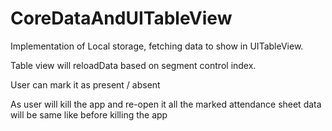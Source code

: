 # CoreDataAndUITableView
Implementation of Local storage, fetching data to show in UITableView.

Table view will reloadData based on segment control index.

User can mark it as present / absent

As user will kill the app and re-open it all the marked attendance sheet data will be same like before killing the app
